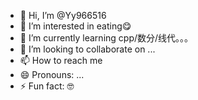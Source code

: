 - 👋 Hi, I’m @Yy966516
- 👀 I’m interested in eating😋
- 🌱 I’m currently learning cpp/数分/线代。。。
- 💞️ I’m looking to collaborate on ...
- 📫 How to reach me 
- 😄 Pronouns: ...
- ⚡ Fun fact: 🤓

<!---
Yy966516/Yy966516 is a ✨ special ✨ repository because its `README.md` (this file) appears on your GitHub profile.
You can click the Preview link to take a look at your changes.
--->

